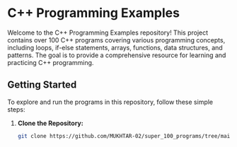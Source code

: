 # C++ Programming Examples

Welcome to the C++ Programming Examples repository! This project contains over 100 C++ programs covering various programming concepts, including loops, if-else statements, arrays, functions, data structures, and patterns. The goal is to provide a comprehensive resource for learning and practicing C++ programming.

## Getting Started

To explore and run the programs in this repository, follow these simple steps:

1. **Clone the Repository:**
   ```bash
   git clone https://github.com/MUKHTAR-02/super_100_programs/tree/main
